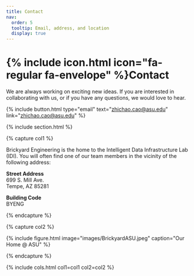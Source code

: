 ```yaml
---
title: Contact
nav:
  order: 5
  tooltip: Email, address, and location
  display: true
---
```


# {% include icon.html icon="fa-regular fa-envelope" %}Contact

We are always working on exciting new ideas. If you are interested in 
collaborating with us, or if you have any questions, we would love to hear.

{%
  include button.html
  type="email"
  text="zhichao.cao@asu.edu"
  link="zhichao.cao@asu.edu"
%}

{% include section.html %}

{% capture col1 %}

Brickyard Engineering is the home to the Intelligent Data Infrastructure Lab (IDI). You will often find one of our team members in the vicinity of the following address:

**Street Address** <br>
699 S. Mill Ave. <br>
Tempe, AZ 85281

**Building Code** <br>
BYENG

{% endcapture %}

{% capture col2 %}

{%
  include figure.html
  image="images/BrickyardASU.jpeg"
  caption="Our Home @ ASU"
%}

{% endcapture %}

{% include cols.html col1=col1 col2=col2 %}
